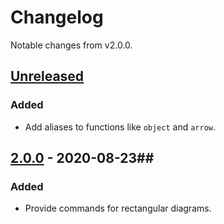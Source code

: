 # Changelog #

Notable changes from v2.0.0.

## [Unreleased] ##

### Added ###

- Add aliases to functions like `object` and `arrow`.

## [2.0.0] - 2020-08-23##

### Added ###

- Provide commands for rectangular diagrams.

[Unreleased]: https://github.com/uemurax/satysfi-ncsq/compare/2.0.0...HEAD
[2.0.0]: https://github.com/uemurax/satysfi-ncsq/releases/tag/2.0.0
